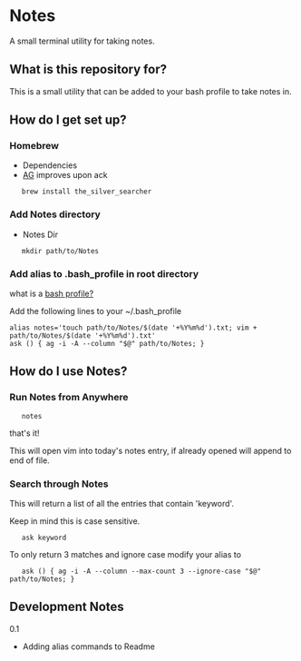 # Notes
A small terminal utility for taking notes.

## What is this repository for?
This is a small utility that can be
added to your bash profile to take notes in.

## How do I get set up?

### Homebrew
   * Dependencies
   * [AG](https://github.com/ggreer/the_silver_searcher) improves upon ack

```
   brew install the_silver_searcher
```

### Add Notes directory
   * Notes Dir

```
   mkdir path/to/Notes
```

### Add alias to .bash_profile in root directory
   what is a [bash profile?](https://apple.stackexchange.com/questions/99835/how-to-create-bash-profile-and-profile)
   
   Add the following lines to your ~/.bash_profile
```
alias notes='touch path/to/Notes/$(date '+%Y%m%d').txt; vim + path/to/Notes/$(date '+%Y%m%d').txt'
ask () { ag -i -A --column "$@" path/to/Notes; }
```


## How do I use Notes?

### Run Notes from Anywhere
```
   notes
```

   that's it!
   
   This will open vim into today's notes entry, if already opened will append to end of file.

### Search through Notes
   This will return a list of all the entries that contain 'keyword'.
   
   Keep in mind this is case sensitive.

```
   ask keyword
```
   
   To only return 3 matches and ignore case modify your alias to

```
   ask () { ag -i -A --column --max-count 3 --ignore-case "$@" path/to/Notes; }
```


## Development Notes

0.1
* Adding alias commands to Readme
